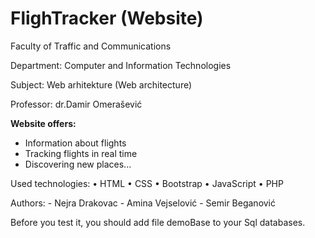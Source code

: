 # FlighTracker (Website)


Faculty of Traffic and Communications

Department: Computer and Information Technologies

Subject: Web arhitekture (Web architecture)

Professor: dr.Damir Omerašević


**Website offers:**
- Information about flights 
- Tracking flights in real time 
- Discovering new places...

Used technologies: • HTML
                   • CSS 
                   • Bootstrap
                   • JavaScript
                   • PHP
                   
                   
Authors: - Nejra Drakovac
         - Amina Vejselović
         - Semir Beganović

         
Before you test it, you should add file demoBase to your Sql databases.

